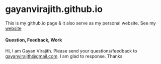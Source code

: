 # gayanvirajith.github.io

This is my github.io page & it also serve as my personal website. See my [website](http://gayanvirajith.github.io/)

#### Question, Feedback, Work

Hi, I am Gayan Virajith. Please send your questions/feedback to gayanvirajith@gmail.com.
I am glad to response. Thanks
